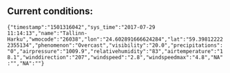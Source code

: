 ## Current conditions: 
 ``` {"timestamp":"1501316042","sys_time":"2017-07-29 11:14:13","name":"Tallinn-Harku","wmocode":"26038","lon":"24.602891666624284","lat":"59.398122222355134","phenomenon":"Overcast","visibility":"20.0","precipitations":"0","airpressure":"1009.9","relativehumidity":"83","airtemperature":"18.1","winddirection":"207","windspeed":"2.8","windspeedmax":"4.8","NA":"","NA":""} ```

